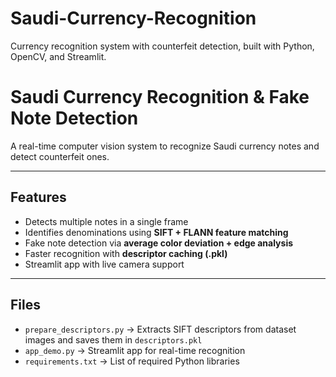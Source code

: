 # Saudi-Currency-Recognition
Currency recognition system with counterfeit detection, built with Python, OpenCV, and Streamlit.

# Saudi Currency Recognition & Fake Note Detection

A real-time computer vision system to recognize Saudi currency notes and detect counterfeit ones.

---

## Features
- Detects multiple notes in a single frame
- Identifies denominations using **SIFT + FLANN feature matching**
- Fake note detection via **average color deviation + edge analysis**
- Faster recognition with **descriptor caching (.pkl)**
- Streamlit app with live camera support

---

## Files
- `prepare_descriptors.py` → Extracts SIFT descriptors from dataset images and saves them in `descriptors.pkl`
- `app_demo.py` → Streamlit app for real-time recognition
- `requirements.txt` → List of required Python libraries
